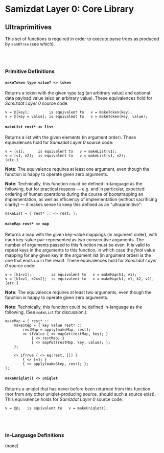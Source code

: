 Samizdat Layer 0: Core Library
==============================

Ultraprimitives
---------------

This set of functions is required in order to execute
parse trees as produced by `sam0Tree` (see which).

<br><br>
### Primitive Definitions


#### `makeToken type value? <> token`

Returns a token with the given type tag (an arbitrary value)
and optional data payload value (also an arbitrary value). These
equivalences hold for *Samizdat Layer 0* source code:

```
v = @[key];         is equivalent to   v = makeToken(key);
v = @[key = value]; is equivalent to   v = makeToken(key, value);
```

#### `makeList rest* <> list`

Returns a list with the given elements (in argument order).
These equivalences hold for *Samizdat Layer 0* source code:

```
v = [v1];      is equivalent to   v = makeList(v1);
v = [v1, v2];  is equivalent to   v = makeList(v1, v2);
[etc.]
```

**Note:** The equivalence requires at least one argument, even though
the function is happy to operate given zero arguments.

**Note:** Technically, this function could be defined in-language as the
following, but for practical reasons &mdash; e.g. and in particular,
expected ordering of human operations during the course of
bootstrapping an implementation, as well as efficiency of
implementation (without sacrificing clarity) &mdash; it makes sense to
keep this defined as an "ultraprimitive":

```
makeList = { rest* :: <> rest; };
```

#### `makeMap rest* <> map`

Returns a map with the given key-value mappings (in argument
order), with each key-value pair represented as two consecutive
arguments. The number of arguments passed to this function must be
even. It is valid to repeat keys in the arguments to this function, in
which case the *final* value mapping for any given key in the argument
list (in argument order) is the one that ends up in the result. These
equivalences hold for *Samizdat Layer 0* source code:

```
v = [k1=v1];         is equivalent to   v = makeMap(k1, v1);
v = [k1=v1, k2=v2];  is equivalent to   v = makeMap(k1, v1, k2, v2);
[etc.]
```

**Note:** The equivalence requires at least two arguments, even though
the function is happy to operate given zero arguments.

**Note:** Technically, this function could be defined in-language as the
following. (See `makeList` for discussion.):

```
makeMap = { rest* ::
    makeStep = { key value rest* ::
        restMap = apply(makeMap, rest);
        <> ifValue { <> mapGet(restMap, key); }
            { <> restMap; }
            { <> mapPut(restMap, key, value); };
    };

    <> ifTrue { <> eq(rest, []) }
        { <> [=]; }
        { <> apply(makeStep, rest); };
};
```

#### `makeUniqlet() <> uniqlet`

Returns a uniqlet that has never before been returned from this
function (nor from any other uniqlet-producing source, should such a
source exist). This equivalence holds for *Samizdat Layer 0* source
code:

```
v = @@;   is equivalent to   v = makeUniqlet();
```


<br><br>
### In-Language Definitions

(none)
